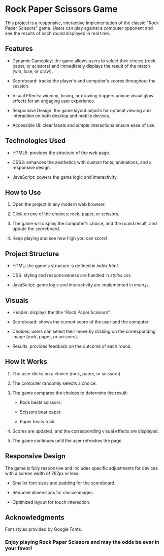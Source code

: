 # **Rock Paper Scissors Game**

This project is a responsive, interactive implementation of the classic "Rock Paper Scissors" game. Users can play against a computer opponent and see the results of each round displayed in real time.

## **Features**

- Dynamic Gameplay: the game allows users to select their choice (rock, paper, or 
  scissors) and immediately displays the result of the match (win, lose, or draw).

- Scoreboard: tracks the player's and computer's scores throughout the session.

- Visual Effects: winning, losing, or drawing triggers unique visual glow effects for an 
  engaging user experience.

- Responsive Design: the game layout adjusts for optimal viewing and interaction on both 
  desktop and mobile devices.

- Accessible UI: clear labels and simple interactions ensure ease of use.

## **Technologies Used**

- HTML5: provides the structure of the web page.

- CSS3: enhances the aesthetics with custom fonts, animations, and a responsive design.

- JavaScript: powers the game logic and interactivity.

## **How to Use**

1. Open the project in any modern web browser.

2. Click on one of the choices: rock, paper, or scissors.

3. The game will display the computer's choice, and the round result, and update the 
   scoreboard.

4. Keep playing and see how high you can score!

## **Project Structure**

- HTML: the game's structure is defined in *index.html*.

- CSS: styling and responsiveness are handled in *styles.css*.

- JavaScript: game logic and interactivity are implemented in *main.js*.

## **Visuals**

- Header: displays the title "Rock Paper Scissors".

- Scoreboard: shows the current score of the user and the computer.

- Choices: users can select their move by clicking on the corresponding image (rock, 
  paper, or scissors).

- Results: provides feedback on the outcome of each round.

## **How It Works**

1. The user clicks on a choice (rock, paper, or scissors).

2. The computer randomly selects a choice.

3. The game compares the choices to determine the result:

   - Rock beats scissors.

   - Scissors beat paper.

   - Paper beats rock.

4. Scores are updated, and the corresponding visual effects are displayed.

5. The game continues until the user refreshes the page.

## **Responsive Design**

The game is fully responsive and includes specific adjustments for devices with a screen width of 767px or less:

   - Smaller font sizes and padding for the scoreboard.

   - Reduced dimensions for choice images.

   - Optimized layout for touch interaction.

## **Acknowledgments**

Font styles provided by Google Fonts.

### **Enjoy playing Rock Paper Scissors and may the odds be ever in your favor!**
